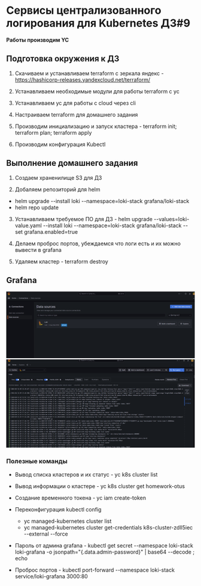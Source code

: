 # Сервисы централизованного логирования для Kubernetes ДЗ#9


**Работы производим YC**


## Подготовка окружения к ДЗ
1) Скачиваем и устанавливаем terraform c зеркала яндекс - https://hashicorp-releases.yandexcloud.net/terraform/

2) Устанавливаем необходимые модули для работы terraform c yc

3) Устанавливаем yc для работы с cloud через cli

4) Настраиваем terraform для домашнего задания

5) Производим инициализацию и запуск кластера - terraform init; terraform plan; terraform apply

6) Производим конфигурация Kubectl

## Выполнение домашнего задания
1) Создаем храненилище S3 для ДЗ

2) Добаляем репозиторий для helm
  - helm upgrade --install loki --namespace=loki-stack grafana/loki-stack
  - helm repo update

3) Устанавливаем требуемое ПО для ДЗ - helm upgrade --values=loki-value.yaml --install loki --namespace=loki-stack grafana/loki-stack --set grafana.enabled=true   

4) Делаем проброс портов, убеждаемся что логи есть и их можно вывести в grafana

5) Удаляем кластер - terraform destroy

## Grafana
![image](kubernetes-logging/grafana-img/1.grafana.png)
![image](kubernetes-logging/grafana-img/2.grafana.png)

### Полезные команды
- Вывод списка кластеров и их статус - yc k8s cluster list
- Вывод информации о кластере - yc k8s cluster get homework-otus

- Создание временного токена - yc iam create-token
- Переконфигурация kubectl config
  - yc managed-kubernetes cluster list
  - yc managed-kubernetes cluster get-credentials k8s-cluster-zdll5iec --external --force
- Пароль от админа grafana - kubectl get secret --namespace loki-stack loki-grafana -o jsonpath="{.data.admin-password}" | base64 --decode ; echo
- Проброс портов - kubectl port-forward --namespace loki-stack service/loki-grafana 3000:80
